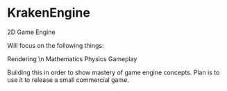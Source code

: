 # KrakenEngine
2D Game Engine

Will focus on the following things:

Rendering \n
Mathematics
Physics
Gameplay

Building this in order to show mastery of game engine concepts. Plan is to use it to release a small commercial game.
